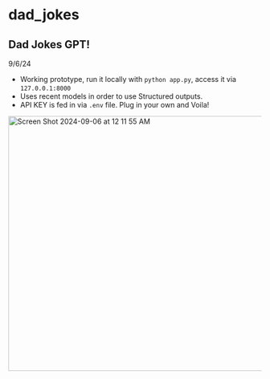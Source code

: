 # dad_jokes
## Dad Jokes GPT!
9/6/24
- Working prototype, run it locally with `python app.py`, access it via `127.0.0.1:8000`
- Uses recent models in order to use Structured outputs.
- API KEY is fed in via  `.env` file. Plug in your own and Voila!
<img width="508" alt="Screen Shot 2024-09-06 at 12 11 55 AM" src="https://github.com/user-attachments/assets/a3aed917-3466-4214-8f29-b639e9b4a4a6">
